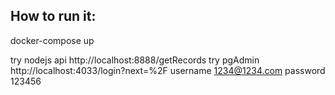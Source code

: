 ## How to run it:
docker-compose up

try nodejs api http://localhost:8888/getRecords
try pgAdmin http://localhost:4033/login?next=%2F
    username 1234@1234.com
    password 123456